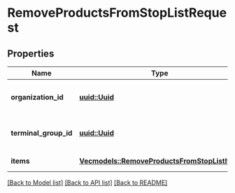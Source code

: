 # RemoveProductsFromStopListRequest

## Properties

Name | Type | Description | Notes
------------ | ------------- | ------------- | -------------
**organization_id** | [**uuid::Uuid**](uuid::Uuid.md) | Organization ID.                Can be obtained by `/api/1/organizations` operation. | 
**terminal_group_id** | [**uuid::Uuid**](uuid::Uuid.md) | Terminal group ID.                Can be obtained by `/api/1/terminal_groups` operation. | 
**items** | [**Vec<models::RemoveProductsFromStopListItem>**](RemoveProductsFromStopListItem.md) | Items for removing from out-of-stock list. | 

[[Back to Model list]](../README.md#documentation-for-models) [[Back to API list]](../README.md#documentation-for-api-endpoints) [[Back to README]](../README.md)


